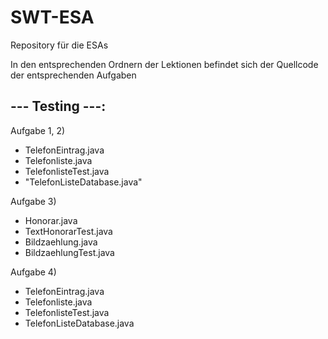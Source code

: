 # SWT-ESA
Repository für die ESAs

In den entsprechenden Ordnern der Lektionen befindet sich der Quellcode der entsprechenden Aufgaben


## --- Testing ---:
Aufgabe 1, 2) 
- TelefonEintrag.java
- Telefonliste.java
- TelefonlisteTest.java
- "TelefonListeDatabase.java" 

Aufgabe 3)
- Honorar.java
- TextHonorarTest.java
- Bildzaehlung.java
- BildzaehlungTest.java 

Aufgabe 4)
- TelefonEintrag.java
- Telefonliste.java
- TelefonlisteTest.java
- TelefonListeDatabase.java
